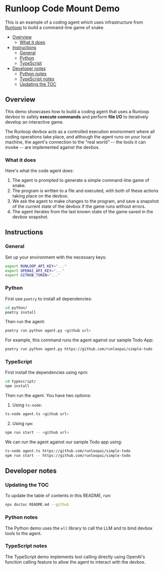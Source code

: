 # Runloop Code Mount Demo

This is an example of a coding agent which uses infrastructure from [Runloop](https://runloop.ai) to build a command-line game of snake.

<!-- START doctoc generated TOC please keep comment here to allow auto update -->
<!-- DON'T EDIT THIS SECTION, INSTEAD RE-RUN doctoc TO UPDATE -->

- [Overview](#overview)
  - [What it does](#what-it-does)
- [Instructions](#instructions)
  - [General](#general)
  - [Python](#python)
  - [TypeScript](#typescript)
- [Developer notes](#developer-notes)
  - [Python notes](#python-notes)
  - [TypeScript notes](#typescript-notes)
  - [Updating the TOC](#updating-the-toc)

<!-- END doctoc generated TOC please keep comment here to allow auto update -->

## Overview

This demo showcases how to build a coding agent that uses a Runloop devbox to safely **execute commands** and perform **file I/O** to iteratively develop an interactive game.

The Runloop devbox acts as a controlled execution environment where all coding operations take place, and although the agent runs on your local machine, the agent's connection to the "real world" -- the tools it can invoke -- are implemented against the devbox.

### What it does

Here's what the code agent does:

1. The agent is prompted to generate a simple command-line game of snake.
2. The program is written to a file and executed, with both of these actions taking place on the devbox.
3. We ask the agent to make changes to the program, and save a snapshot of the current state of the devbox if the game runs without errors.
4. The agent iterates from the last known state of the game saved in the devbox snapshot.

## Instructions

### General

Set up your environment with the necessary keys:

```sh
export RUNLOOP_API_KEY="..."
export OPENAI_API_KEY="..."
export GITHUB_TOKEN="..."
```

### Python

First use `poetry` to install all dependencies:

```sh
cd python/
poetry install
```

Then run the agent:

```sh
poetry run python agent.py <github url>
```

For example, this command runs the agent against our sample Todo App:

```sh
poetry run python agent.py https://github.com/runloopai/simple-todo
```


### TypeScript

First install the dependencies using npm:

```sh
cd typescript/
npm install
```

Then run the agent. You have two options:

1. Using `ts-node`:
  ```sh
  ts-node agent.ts <github url>
  ```

2. Using `npm`:
  ```sh
  npm run start -- <github url>
  ```

We can run the agent against our sample Todo app using:

```sh
ts-node agent.ts https://github.com/runloopai/simple-todo
npm run start -- https://github.com/runloopai/simple-todo
```

## Developer notes

### Updating the TOC

To update the table of contents in this README, run:
```sh
npx doctoc README.md --github
```

### Python notes

The Python demo uses the `ell` library to call the LLM and to bind devbox tools to the agent.

### TypeScript notes

The TypeScript demo implements tool calling directly using OpenAI's function calling feature to allow the agent to interact with the devbox.


